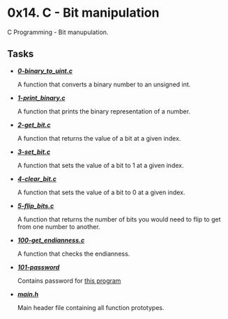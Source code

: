 # 0x14. C - Bit manipulation

C Programming - Bit manupulation.

## Tasks

- ***[0-binary_to_uint.c](https://github.com/10thcode/alx-low_level_programming/blob/main/0x14-bit_manipulation/0-binary_to_uint.c)***

  A function that converts a binary number to an unsigned int.

- ***[1-print_binary.c](https://github.com/10thcode/alx-low_level_programming/blob/main/0x14-bit_manipulation/1-print_binary.c)***

  A function that prints the binary representation of a number.

- ***[2-get_bit.c](https://github.com/10thcode/alx-low_level_programming/blob/main/0x14-bit_manipulation/2-get_bit.c)***

  A function that returns the value of a bit at a given index.

- ***[3-set_bit.c](https://github.com/10thcode/alx-low_level_programming/blob/main/0x14-bit_manipulation/3-set_bit.c)***

  A function that sets the value of a bit to 1 at a given index.

- ***[4-clear_bit.c](https://github.com/10thcode/alx-low_level_programming/blob/main/0x14-bit_manipulation/4-clear_bit.c)***

  A function that sets the value of a bit to 0 at a given index.

- ***[5-flip_bits.c](https://github.com/10thcode/alx-low_level_programming/blob/main/0x14-bit_manipulation/5-flip_bits.c)***

  A function that returns the number of bits you would need to flip to get from one number to another.

- ***[100-get_endianness.c](https://github.com/10thcode/alx-low_level_programming/blob/main/0x14-bit_manipulation/100-get_endianness.c)***

  A function that checks the endianness.

- ***[101-password](https://github.com/10thcode/alx-low_level_programming/blob/main/0x14-bit_manipulation/101-password)***

  Contains password for [this program](https://github.com/alx-tools/0x13.c)

- ***[main.h](https://github.com/10thcode/alx-low_level_programming/blob/main/0x14-bit_manipulation/main.h)***

  Main header file containing all function prototypes.
